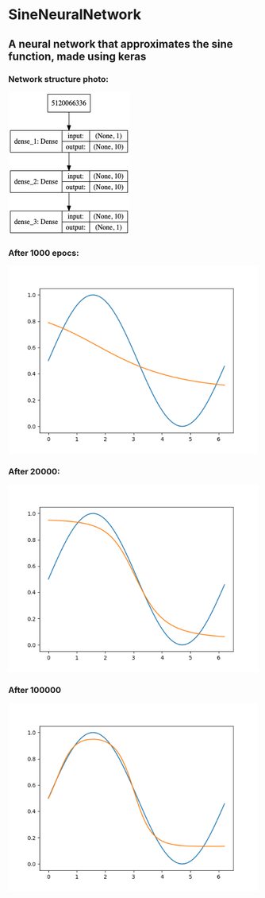 # SineNeuralNetwork
## A neural network that approximates the sine function, made using keras 

### Network structure photo:
![structure](model.png?raw=true "Network Structure")

### After 1000 epocs:
![10000](sinWave1000epochspicture.png?raw=true "1000")

### After 20000:
![20000](sinWave20000epochspicture.png?raw=true "20000")

### After 100000
![1000000](sinWave100000epochspicture.png?raw=true "100000")


